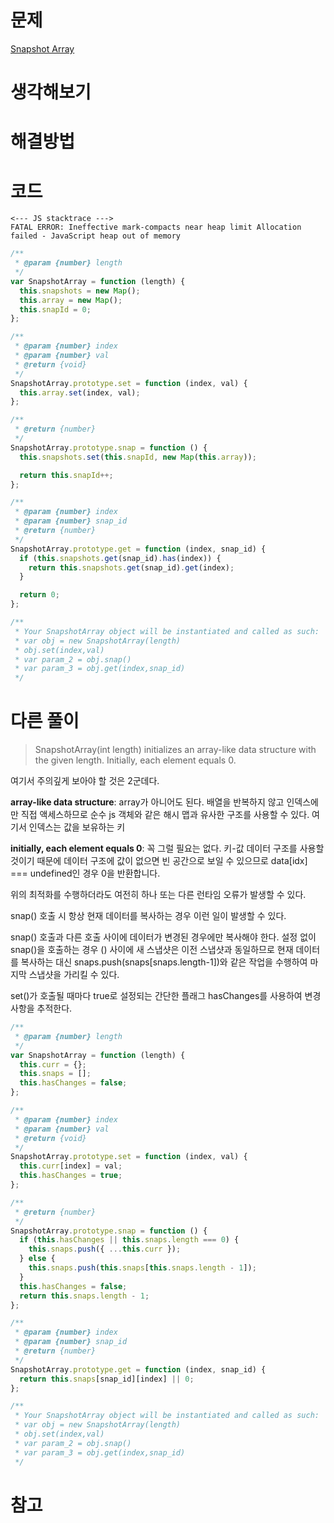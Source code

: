 # 문제

[Snapshot Array](https://leetcode.com/problems/snapshot-array)

# 생각해보기

# 해결방법

# 코드

```
<--- JS stacktrace --->
FATAL ERROR: Ineffective mark-compacts near heap limit Allocation failed - JavaScript heap out of memory
```

```js
/**
 * @param {number} length
 */
var SnapshotArray = function (length) {
  this.snapshots = new Map();
  this.array = new Map();
  this.snapId = 0;
};

/**
 * @param {number} index
 * @param {number} val
 * @return {void}
 */
SnapshotArray.prototype.set = function (index, val) {
  this.array.set(index, val);
};

/**
 * @return {number}
 */
SnapshotArray.prototype.snap = function () {
  this.snapshots.set(this.snapId, new Map(this.array));

  return this.snapId++;
};

/**
 * @param {number} index
 * @param {number} snap_id
 * @return {number}
 */
SnapshotArray.prototype.get = function (index, snap_id) {
  if (this.snapshots.get(snap_id).has(index)) {
    return this.snapshots.get(snap_id).get(index);
  }

  return 0;
};

/**
 * Your SnapshotArray object will be instantiated and called as such:
 * var obj = new SnapshotArray(length)
 * obj.set(index,val)
 * var param_2 = obj.snap()
 * var param_3 = obj.get(index,snap_id)
 */
```

# 다른 풀이

> SnapshotArray(int length) initializes an array-like data structure with the given length. Initially, each element equals 0.

여기서 주의깊게 보아야 할 것은 2군데다.

**array-like data structure**: array가 아니어도 된다. 배열을 반복하지 않고 인덱스에만 직접 액세스하므로 순수 js 객체와 같은 해시 맵과 유사한 구조를 사용할 수 있다. 여기서 인덱스는 값을 보유하는 키

**initially, each element equals 0**: 꼭 그럴 필요는 없다. 키-값 데이터 구조를 사용할 것이기 때문에 데이터 구조에 값이 없으면 빈 공간으로 보일 수 있으므로 data[idx] === undefined인 경우 0을 반환합니다.

위의 최적화를 수행하더라도 여전히 하나 또는 다른 런타임 오류가 발생할 수 있다.

snap() 호출 시 항상 현재 데이터를 복사하는 경우 이런 일이 발생할 수 있다.

snap() 호출과 다른 호출 사이에 데이터가 변경된 경우에만 복사해야 한다.
설정 없이 snap()을 호출하는 경우 () 사이에 새 스냅샷은 이전 스냅샷과 동일하므로 현재 데이터를 복사하는 대신 snaps.push(snaps[snaps.length-1])와 같은 작업을 수행하여 마지막 스냅샷을 가리킬 수 있다.

set()가 호출될 때마다 true로 설정되는 간단한 플래그 hasChanges를 사용하여 변경 사항을 추적한다.

```js
/**
 * @param {number} length
 */
var SnapshotArray = function (length) {
  this.curr = {};
  this.snaps = [];
  this.hasChanges = false;
};

/**
 * @param {number} index
 * @param {number} val
 * @return {void}
 */
SnapshotArray.prototype.set = function (index, val) {
  this.curr[index] = val;
  this.hasChanges = true;
};

/**
 * @return {number}
 */
SnapshotArray.prototype.snap = function () {
  if (this.hasChanges || this.snaps.length === 0) {
    this.snaps.push({ ...this.curr });
  } else {
    this.snaps.push(this.snaps[this.snaps.length - 1]);
  }
  this.hasChanges = false;
  return this.snaps.length - 1;
};

/**
 * @param {number} index
 * @param {number} snap_id
 * @return {number}
 */
SnapshotArray.prototype.get = function (index, snap_id) {
  return this.snaps[snap_id][index] || 0;
};

/**
 * Your SnapshotArray object will be instantiated and called as such:
 * var obj = new SnapshotArray(length)
 * obj.set(index,val)
 * var param_2 = obj.snap()
 * var param_3 = obj.get(index,snap_id)
 */
```

# 참고
